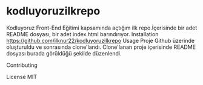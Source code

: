 # kodluyoruzilkrepo
Kodluyoruz  Front-End Eğitimi kapsamında açtığım ilk repo.İçerisinde bir adet README dosyası, bir adet index.html barındırıyor.
Installation
https://github.com/ilknur22/kodluyoruzilkrepo
Usage
Proje Github üzerinde oluşturuldu ve sonrasında clone'landı. Clone'lanan proje içerisinde README dosyası burada görüldüğü şekilde düzenlendi.

Contributing

License
MIT
